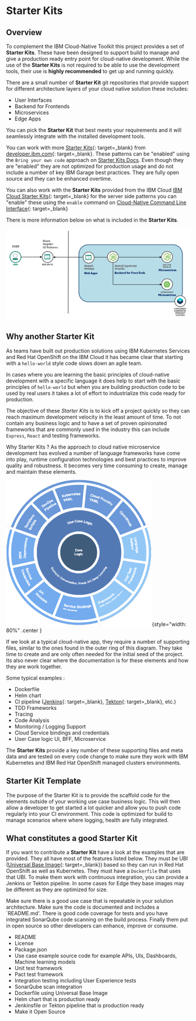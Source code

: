 # Starter Kits

## Overview

To complement the IBM Cloud-Native Toolkit this project provides a set of **Starter Kits**. These have been designed to support build to manage and give a production ready entry point for cloud-native development. While the use of the **Starter Kits** is not required to be able to use the development tools, their use is **highly recommended** to get up and running quickly.

There are a small number of **Starter Kit** git repositories that provide
 support for different architecture layers of your cloud native solution these includes:

- User Interfaces
- Backend for Frontends
- Microservices
- Edge Apps

You can pick the **Starter Kit** that best meets your requirements and it will seamlessly integrate with the installed development tools.

You can work with more [Starter Kits](https://developer.ibm.com/patterns/){: target=_blank} from [developer.ibm.com](https://developer.ibm.com/){: target=_blank}.  These patterns can be "enabled" using the `Bring your own code` approach on [Starter Kits Docs](starter-kits.md). Even though they are "enabled" they are not optimized for production usage and do not include a number of key IBM Garage best practices.  They are fully open source and they can be enhanced overtime.

You can also work with the **Starter Kits** provided from the IBM Cloud [IBM Cloud Starter Kits](https://cloud.ibm.com/developer/appservice/starter-kits){: target=_blank} for the server side patterns you can "enable" these using the `enable` command on [Cloud-Native Command Line Interface](../cli.md#enable){: target=_blank}

There is more information below on what is included in the **Starter Kits**.

![Starter Kit Architect](images/architecture.png)

## Why another Starter Kit

As teams have built out production solutions using IBM Kubernetes Services and Red Hat OpenShift
on the IBM Cloud it has became clear that starting with a `hello-world` style code slows down an agile team.

In cases where you are learning the basic principles of cloud-native development with a specific language it does help to start with the basic principles of `hello-world` but when you are building production code to be used by real users it takes a lot of effort to industrialize this code ready for production.

The objective of these *Starter Kits* is to kick off a project quickly so they can reach maximum development velocity in the least amount of time. To not contain any business logic and to have a set of proven opinionated frameworks that are commonly used in the industry this can include `Express`, `React` and testing frameworks.

Why Starter Kits ? As the approach to cloud native microservice development has evolved
a number of language frameworks have come into play, runtime configuration technologies and best practices to improve quality and robustness. It becomes very time consuming to create, manage and maintain these elements.

![Starter Kit Ring](images/cloudnative.png){style="width: 80%" .center }

If we look at a typical cloud-native app, they require a number of supporting files, similar to the ones
found in the outer ring of this diagram. They take time to create and are only often needed for the initial seed of the project. Its also never clear where the documentation is for these elements and how they are work together.

Some typical examples :

- Dockerfile
- Helm chart
- CI pipeline ([Jenkins](../../reference/tools/jenkins.md){: target=_blank}, [Tekton](../../reference/tools/tekton.md){: target=_blank}, etc.)
- TDD Frameworks
- Tracing
- Code Analysis
- Monitoring / Logging Support
- Cloud Service bindings and credentials
- User Case logic UI, BFF, Microservice

The **Starter Kits** provide a key number of these supporting files and meta data
 and are tested on every code change to make sure they work with IBM
  Kubernetes and IBM Red Hat OpenShift managed clusters environments.

## Starter Kit Template

The purpose of the Starter Kit is to provide the scaffold code for the elements outside of your working
use case business logic. This will then allow a developer to get started a lot quicker and allow you to push code regularly into your CI environment. This code is optimized for build to manage scenarios where where logging, health are fully integrated.

## What constitutes a good Starter Kit

If you want to contribute a **Starter Kit** have a look at the examples that are provided. They all have most of the features listed below. They must be UBI ([Universal Base Image](https://www.redhat.com/en/blog/introducing-red-hat-universal-base-image){: target=_blank}) based so they can run in Red Hat OpenShift as well as Kubernetes. They must have a `Dockerfile` that uses that UBI. To make them work with continuous integration, you can provide a Jenkins or Tekton pipeline. In some cases for Edge they base images may be different as they are optimized for size.

Make sure there is a good use case that is repeatable in your solution architecture. Make sure the code is documented and includes a `README.md'. There is good code coverage for tests and you have integrated SonarQube code scanning on the build process. Finally them put in open source so other developers can enhance, improve or consume.

- README
- License
- Package.json
- Use case example source code for example APIs, UIs, Dashboards, Machine learning models
- Unit test framework
- Pact test framework
- Integration testing including User Experience tests
- SonarQube scan integration
- Dockerfile using Universal Base Image
- Helm chart that is production ready
- Jenkinsfile or Tekton pipeline that is production ready
- Make it Open Source
